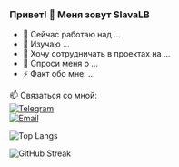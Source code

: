### Привет! 👋 Меня зовут SlavaLB

- 🔭 Сейчас работаю над ...
- 🌱 Изучаю ...
- 👯 Хочу сотрудничать в проектах на ...
- 💬 Спроси меня о ...
- ⚡ Факт обо мне: ...

📫 Связаться со мной:  
[![Telegram](https://img.shields.io/badge/Telegram-2CA5E0?style=for-the-badge&logo=telegram&logoColor=white)](https://t.me/SlvLyU)  
[![Email](https://img.shields.io/badge/Email-D14836?style=for-the-badge&logo=gmail&logoColor=white)](mailto:v.lyub4enko@gmail.com)

![Top Langs](https://github-readme-stats.vercel.app/api/top-langs/?username=SlavaLB&layout=compact&theme=dark)

![GitHub Streak](https://github-readme-streak-stats.herokuapp.com/?user=SlavaLB&theme=dark&hide_border=true)

